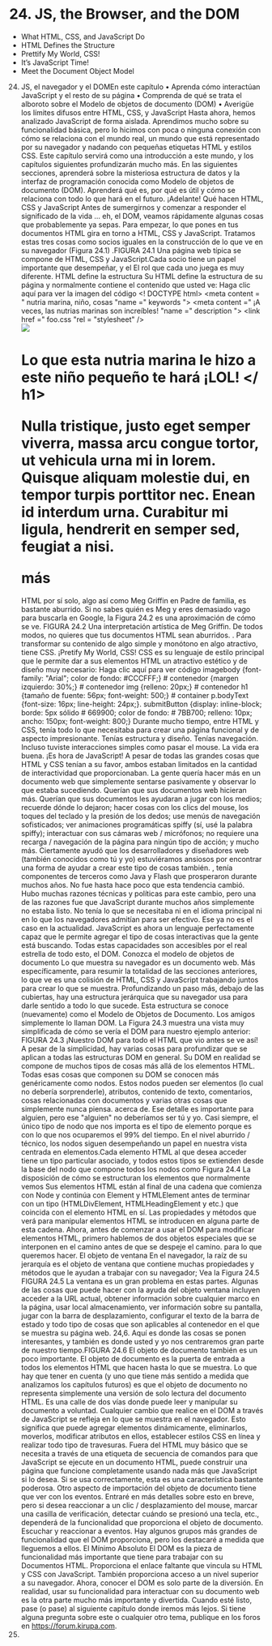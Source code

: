 # 24. JS, the Browser, and the DOM

* What HTML, CSS, and JavaScript Do
* HTML Defines the Structure
* Prettify My World, CSS!
* It’s JavaScript Time!
* Meet the Document Object Model


24. JS, el navegador y el DOMEn este capítulo • Aprenda cómo interactúan JavaScript y el resto de su página • Comprenda de qué se trata el alboroto sobre el Modelo de objetos de documento (DOM) • Averigüe los límites difusos entre HTML, CSS, y JavaScript Hasta ahora, hemos analizado JavaScript de forma aislada. Aprendimos mucho sobre su funcionalidad básica, pero lo hicimos con poca o ninguna conexión con cómo se relaciona con el mundo real, un mundo que está representado por su navegador y nadando con pequeñas etiquetas HTML y estilos CSS. Este capítulo servirá como una introducción a este mundo, y los capítulos siguientes profundizarán mucho más. En las siguientes secciones, aprenderá sobre la misteriosa estructura de datos y la interfaz de programación conocida como Modelo de objetos de documento (DOM). Aprenderá qué es, por qué es útil y cómo se relaciona con todo lo que hará en el futuro. ¡Adelante! Qué hacen HTML, CSS y JavaScript Antes de sumergirnos y comenzar a responder el significado de la vida ... eh, el DOM, veamos rápidamente algunas cosas que probablemente ya sepas. Para empezar, lo que pones en tus documentos HTML gira en torno a HTML, CSS y JavaScript. Tratamos estas tres cosas como socios iguales en la construcción de lo que ve en su navegador (Figura 24.1) .FIGURA 24.1 Una página web típica se compone de HTML, CSS y JavaScript.Cada socio tiene un papel importante que desempeñar, y el El rol que cada uno juega es muy diferente. HTML define la estructura Su HTML define la estructura de su página y normalmente contiene el contenido que usted ve: Haga clic aquí para ver la imagen del código <! DOCTYPE html> <html> <head> <meta content = " nutria marina, niño, cosas "name =" keywords "> <meta content =" ¡A veces, las nutrias marinas son increíbles! "name =" description "> <title> Ejemplo </title> <link href =" foo.css "rel = "stylesheet" /> </head> <body> <div id = "container"> <img src = "seaOtter.png" /> <h1> Lo que esta nutria marina le hizo a este niño pequeño te hará ¡LOL! </ h1> <p class = "bodyText"> Nulla tristique, justo eget semper viverra, massa arcu congue tortor, ut vehicula urna mi in lorem. Quisque aliquam molestie dui, en tempor turpis porttitor nec. Enean id interdum urna. Curabitur mi ligula, hendrerit en semper sed, feugiat a nisi. </p> <div class = "submitButton"> más </div> </div> <script src = "stuff.js"> </script> </body> </html> HTML por sí solo, algo así como Meg Griffin en Padre de familia, es bastante aburrido. Si no sabes quién es Meg y eres demasiado vago para buscarla en Google, la Figura 24.2 es una aproximación de cómo se ve. FIGURA 24.2 Una interpretación artística de Meg Griffin. De todos modos, no quieres que tus documentos HTML sean aburridos. . Para transformar su contenido de algo simple y monótono en algo atractivo, tiene CSS. ¡Pretify My World, CSS! CSS es su lenguaje de estilo principal que le permite dar a sus elementos HTML un atractivo estético y de diseño muy necesario: Haga clic aquí para ver código imagebody {font-family: "Arial"; color de fondo: #CCCFFF;} # contenedor {margen izquierdo: 30%;} # contenedor img {relleno: 20px;} # contenedor h1 {tamaño de fuente: 56px; font-weight: 500;} # container p.bodyText {font-size: 16px; line-height: 24px;}. submitButton {display: inline-block; borde: 5px sólido # 669900; color de fondo: # 7BB700; relleno: 10px; ancho: 150px; font-weight: 800;} Durante mucho tiempo, entre HTML y CSS, tenía todo lo que necesitaba para crear una página funcional y de aspecto impresionante. Tenías estructura y diseño. Tenías navegación. Incluso tuviste interacciones simples como pasar el mouse. La vida era buena. ¡Es hora de JavaScript! A pesar de todas las grandes cosas que HTML y CSS tenían a su favor, ambos estaban limitados en la cantidad de interactividad que proporcionaban. La gente quería hacer más en un documento web que simplemente sentarse pasivamente y observar lo que estaba sucediendo. Querían que sus documentos web hicieran más. Querían que sus documentos les ayudaran a jugar con los medios; recuerde dónde lo dejaron; hacer cosas con los clics del mouse, los toques del teclado y la presión de los dedos; use menús de navegación sofisticados; ver animaciones programáticas spiffy (sí, usé la palabra spiffy); interactuar con sus cámaras web / micrófonos; no requiere una recarga / navegación de la página para ningún tipo de acción; y mucho más. Ciertamente ayudó que los desarrolladores y diseñadores web (también conocidos como tú y yo) estuviéramos ansiosos por encontrar una forma de ayudar a crear este tipo de cosas también. , tenía componentes de terceros como Java y Flash que prosperaron durante muchos años. No fue hasta hace poco que esta tendencia cambió. Hubo muchas razones técnicas y políticas para este cambio, pero una de las razones fue que JavaScript durante muchos años simplemente no estaba listo. No tenía lo que se necesitaba ni en el idioma principal ni en lo que los navegadores admitían para ser efectivo. Ese ya no es el caso en la actualidad. JavaScript es ahora un lenguaje perfectamente capaz que le permite agregar el tipo de cosas interactivas que la gente está buscando. Todas estas capacidades son accesibles por el real estrella de todo esto, el DOM. Conozca el modelo de objetos de documento Lo que muestra su navegador es un documento web. Más específicamente, para resumir la totalidad de las secciones anteriores, lo que ve es una colisión de HTML, CSS y JavaScript trabajando juntos para crear lo que se muestra. Profundizando un paso más, debajo de las cubiertas, hay una estructura jerárquica que su navegador usa para darle sentido a todo lo que sucede. Esta estructura se conoce (nuevamente) como el Modelo de Objetos de Documento. Los amigos simplemente lo llaman DOM. La Figura 24.3 muestra una vista muy simplificada de cómo se vería el DOM para nuestro ejemplo anterior: FIGURA 24.3 ¡Nuestro DOM para todo el HTML que vio antes se ve así! A pesar de la simplicidad, hay varias cosas para profundizar que se aplican a todas las estructuras DOM en general. Su DOM en realidad se compone de muchos tipos de cosas más allá de los elementos HTML. Todas esas cosas que componen su DOM se conocen más genéricamente como nodos. Estos nodos pueden ser elementos (lo cual no debería sorprenderle), atributos, contenido de texto, comentarios, cosas relacionadas con documentos y varias otras cosas que simplemente nunca piensa. acerca de. Ese detalle es importante para alguien, pero ese "alguien" no deberíamos ser tú y yo. Casi siempre, el único tipo de nodo que nos importa es el tipo de elemento porque es con lo que nos ocuparemos el 99% del tiempo. En el nivel aburrido / técnico, los nodos siguen desempeñando un papel en nuestra vista centrada en elementos.Cada elemento HTML al que desea acceder tiene un tipo particular asociado, y todos estos tipos se extienden desde la base del nodo que compone todos los nodos como Figura 24.4 La disposición de cómo se estructuran los elementos que normalmente vemos Sus elementos HTML están al final de una cadena que comienza con Node y continúa con Element y HTMLElement antes de terminar con un tipo (HTMLDivElement, HTMLHeadingElement y etc.) que coincida con el elemento HTML en sí. Las propiedades y métodos que verá para manipular elementos HTML se introducen en alguna parte de esta cadena. Ahora, antes de comenzar a usar el DOM para modificar elementos HTML, primero hablemos de dos objetos especiales que se interponen en el camino antes de que se despeje el camino. para lo que queremos hacer. El objeto de ventana En el navegador, la raíz de su jerarquía es el objeto de ventana que contiene muchas propiedades y métodos que le ayudan a trabajar con su navegador; Vea la Figura 24.5 FIGURA 24.5 La ventana es un gran problema en estas partes. Algunas de las cosas que puede hacer con la ayuda del objeto ventana incluyen acceder a la URL actual, obtener información sobre cualquier marco en la página, usar local almacenamiento, ver información sobre su pantalla, jugar con la barra de desplazamiento, configurar el texto de la barra de estado y todo tipo de cosas que son aplicables al contenedor en el que se muestra su página web. 24,6. Aquí es donde las cosas se ponen interesantes, y también es donde usted y yo nos centraremos gran parte de nuestro tiempo.FIGURA 24.6 El objeto de documento también es un poco importante. El objeto de documento es la puerta de entrada a todos los elementos HTML que hacen hasta lo que se muestra. Lo que hay que tener en cuenta (y uno que tiene más sentido a medida que analizamos los capítulos futuros) es que el objeto de documento no representa simplemente una versión de solo lectura del documento HTML. Es una calle de dos vías donde puede leer y manipular su documento a voluntad. Cualquier cambio que realice en el DOM a través de JavaScript se refleja en lo que se muestra en el navegador. Esto significa que puede agregar elementos dinámicamente, eliminarlos, moverlos, modificar atributos en ellos, establecer estilos CSS en línea y realizar todo tipo de travesuras. Fuera del HTML muy básico que se necesita a través de una etiqueta de secuencia de comandos para que JavaScript se ejecute en un documento HTML, puede construir una página que funcione completamente usando nada más que JavaScript si lo desea. Si se usa correctamente, esta es una característica bastante poderosa. Otro aspecto de importación del objeto de documento tiene que ver con los eventos. Entraré en más detalles sobre esto en breve, pero si desea reaccionar a un clic / desplazamiento del mouse, marcar una casilla de verificación, detectar cuándo se presionó una tecla, etc., dependerá de la funcionalidad que proporciona el objeto de documento. Escuchar y reaccionar a eventos. Hay algunos grupos más grandes de funcionalidad que el DOM proporciona, pero los destacaré a medida que lleguemos a ellos. El Mínimo Absoluto El DOM es la pieza de funcionalidad más importante que tiene para trabajar con su Documentos HTML. Proporciona el enlace faltante que vincula su HTML y CSS con JavaScript. También proporciona acceso a un nivel superior a su navegador. Ahora, conocer el DOM es solo parte de la diversión. En realidad, usar su funcionalidad para interactuar con su documento web es la otra parte mucho más importante y divertida. Cuando esté listo, pase (o pase) al siguiente capítulo donde iremos más lejos. Si tiene alguna pregunta sobre este o cualquier otro tema, publique en los foros en https://forum.kirupa.com.
25. 
